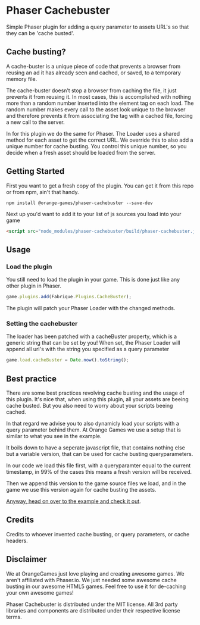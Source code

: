 Phaser Cachebuster
================
Simple Phaser plugin for adding a query parameter to assets URL's so that they can be 'cache busted'.

Cache busting?
--------------

A cache-buster is a unique piece of code that prevents a browser from reusing an ad it has already seen and cached, or saved, to a temporary memory file.

The cache-buster doesn’t stop a browser from caching the file, it just prevents it from reusing it. In most cases, this is accomplished with nothing more than a random number inserted into the element tag on each load. The random number makes every call to the asset look unique to the browser and therefore prevents it from associating the tag with a cached file, forcing a new call to the server.

In for this plugin we do the same for Phaser. The Loader uses a shared method for each asset to get the correct URL. We override this to also add a unique number for cache busting. You control this unique number, so you decide when a fresh asset should be loaded from the server.

Getting Started
---------------
First you want to get a fresh copy of the plugin. You can get it from this repo or from npm, ain't that handy.
```
npm install @orange-games/phaser-cachebuster --save-dev
```

Next up you'd want to add it to your list of js sources you load into your game
```html
<script src="node_modules/phaser-cachebuster/build/phaser-cachebuster.js"></script>
```

Usage
-----

### Load the plugin
You still need to load the plugin in your game. This is done just like any other plugin in Phaser.
```javascript
game.plugins.add(Fabrique.Plugins.CacheBuster);
```
The plugin will patch your Phaser Loader with the changed methods.

### Setting the cachebuster
The loader has been patched with a cacheBuster property, which is a generic string that can be set by you! When set, the Phaser Loader will append all url's with the string you specified as a query parameter

```javascript
game.load.cacheBuster = Date.now().toString();
```

Best practice
-------------
There are some best practices revolving cache busting and the usage of this plugin. It's nice that, when using this plugin, all your assets are beeing cache busted. But you also need to worry about your scripts beeing cached.

In that regard we advise you to also dynamicly load your scripts with a query parameter behind them. At Orange Games we use a setup that is similar to what you see in the example.

It boils down to have a seperate javascript file, that contains nothing else but a  variable version, that can be used for cache busting queryparameters.

In our code we load this file first, with a queryparamter equal to the current timestamp, in 99% of the cases this means a fresh version will be received.

Then we append this version to the game source files we load, and in the game we use this version again for cache busting the assets.

[Anyway, head on over to the example and check it out](https://github.com/orange-games/phaser-cachebuster/blob/master/example/index.html).


Credits
-------
Credits to whoever invented cache busting, or query parameters, or cache headers.


Disclaimer
----------
We at OrangeGames just love playing and creating awesome games. We aren't affiliated with Phaser.io. We just needed some awesome cache busting in our awesome HTML5 games. Feel free to use it for de-caching your own awesome games!

Phaser Cachebuster is distributed under the MIT license. All 3rd party libraries and components are distributed under their
respective license terms.
